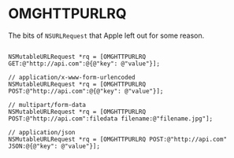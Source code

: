 # OMGHTTPURLRQ

The bits of `NSURLRequest` that Apple left out for some reason.

```objc

NSMutableURLRequest *rq = [OMGHTTPURLRQ GET:@"http://api.com":@{@"key": @"value"}];

// application/x-www-form-urlencoded
NSMutableURLRequest *rq = [OMGHTTPURLRQ POST:@"http://api.com":@{@"key": @"value"}];

// multipart/form-data
NSMutableURLRequest *rq = [OMGHTTPURLRQ POST:@"http://api.com":filedata filename:@"filename.jpg"];

// application/json
NSMutableURLRequest *rq = [OMGHTTPURLRQ POST:@"http://api.com" JSON:@{@"key": @"value"}];
```
